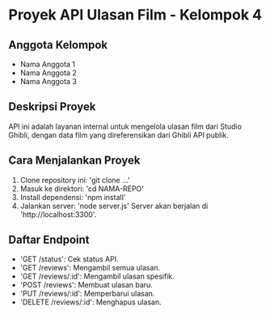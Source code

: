 # Proyek API Ulasan Film - Kelompok 4

## Anggota Kelompok
- Nama Anggota 1
- Nama Anggota 2
- Nama Anggota 3


## Deskripsi Proyek
API ini adalah layanan internal untuk mengelola ulasan film
  dari Studio Ghibli,
dengan data film yang direferensikan dari Ghibli API publik.


## Cara Menjalankan Proyek
1. Clone repository ini: 'git clone ...'
2. Masuk ke direktori: 'cd NAMA-REPO'
3. Install dependensi: 'npm install'
4. Jalankan server: 'node server.js'
Server akan berjalan di 'http://localhost:3300'.


## Daftar Endpoint
- 'GET /status': Cek status API.
- 'GET /reviews': Mengambil semua ulasan.
- 'GET /reviews/:id': Mengambil ulasan spesifik.
- 'POST /reviews': Membuat ulasan baru.
- 'PUT /reviews/:id': Memperbarui ulasan.
- 'DELETE /reviews/:id': Menghapus ulasan.
